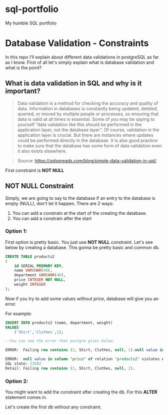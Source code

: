 # sql-portfolio
My humble SQL portfolio

# Database Validation - Constraints
In this repo I'll explain about different data validations in postgreSQL as far as I know.
First of all let's simply explain what is database validation and what is the point?

## What is data validation in SQL and why is it important?  
> Data validation is a method for checking the accuracy and quality of data.  Information in databases is constantly being updated, deleted, queried, or moved by multiple people or processes, so ensuring that data is valid at all times is essential. Some of you may be saying to yourself “data validation like this should be performed in the application layer, not the database layer”.  Of course, validation in the application layer is crucial.  But there are instances where updates could be performed directly in the database.  It is also good practice to make sure that the database has some form of data validation even it also exists elsewhere.

> Source: https://sqlspreads.com/blog/simple-data-validation-in-sql/


First constraint is **NOT NULL**


## NOT NULL Constraint
Simply, we are going to say to the database if an entry to the database is empty (NULL), don't let it happen.
There are 2 ways:
1. You can add a constrain at the start of the creating the database.
2. You can add a constrain after the start 

### Option 1: 
First option is pretty basic.
You just use **NOT NULL** constraint.
Let's see below by creating a database. This gonna be pretty basic and common db.

```sql
CREATE TABLE products2
(
	id SERIAL PRIMARY KEY,
	name VARCHAR(40),
	department VARCHAR(40),
	price INTEGER NOT NULL,
	weight INTEGER
);
```
Now if you try to add some values without price, database will give you an error.

For example:
```sql
INSERT INTO products2 (name, department, weight)
VALUES
	('Shirt','Clothes',1);

--You can see the error that postgre gives below.

ERROR:  Failing row contains (2, Shirt, Clothes, null, 1).null value in column "price" of relation "products2" violates not-null constraint 

ERROR:  null value in column "price" of relation "products2" violates not-null constraint
SQL state: 23502
Detail: Failing row contains (2, Shirt, Clothes, null, 1).

```

### Option 2: 
You might want to add the constraint after creating the db.
For this **ALTER** statement comes in.

Let's create the first db without any constraint.





